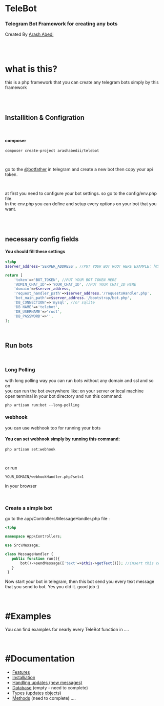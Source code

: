 # TeleBot
### Telegram Bot Framework for creating any bots 

Created By [Arash Abedi](https://arashabedi.com)

<br/>
<br/>

# what is this?
this is a php framework that you can create any telegram bots simply by this framework

<br/>
<br/>

## Installition & Configration
<br>

#### composer
```
composer create-project arashabedii/telebot
```
<br/>

go to the [@botfather](https://t.me/botfather) in telegram and create a new bot
then copy your api token.

<br/>

at first you need to configure your bot settings. so go to the config/env.php file.</br>
In the env.php you can define and setup every options on your bot that you want.

<br/>
<br/>

## necessary config fields
#### You should fill these settings
```PHP
<?php
$server_address='SERVER_ADDRESS'; //PUT YOUR BOT ROOT HERE EXAMPLE: http://185.250.01.90:8000/mybotDirectory

return [
    'token'=>'BOT_TOKEN', //PUT YOUR BOT TOKEN HERE
    'ADMIN_CHAT_ID'=>'YOUR_CHAT_ID', //PUT YOUR CHAT_ID HERE
    'domain'=>$server_address,
    'request_handler_path'=>$server_address.'/requestsHandler.php',
    'bot_main_path'=>$server_address.'/bootstrap/bot.php',
    'DB_CONNECTION'=>'mysql', //or sqlite
    'DB_NAME'=>'telebot',
    'DB_USERNAME'=>'root',
    'DB_PASSWORD'=>'',
];

```
<br/>

## Run bots

<br>

### Long Polling
with long polling way you can run bots without any domain and ssl and so on <br>
you can run the bot everywhere like: on your server or local machine
<br>
open terminal in your bot directory and run this command:
```
php artisan run:bot --long-polling

```

### webhook
you can use webhook too for running your bots

#### You can set webhook simply by running this command: <br/>
```
php artisan set:webhook

```
<br>

or run

``` 
YOUR_DOMAIN/webhookHandler.php?set=1

```

in your browser

<br/>


### Create a simple bot

go to the app/Controllers/MessageHandler.php file :

```php
<?php

namespace App\Controllers;

use Src\Message;

class MessageHandler {
   public function run(){
       bot()->sendMessage(['text'=>$this->getText()]); //insert this code
   }
 }

```

Now start your bot in telegram, then this bot send you every text message that you send to bot. Yes you did it. good job :)

<br>

# #Examples 

You can find examples for nearly every TeleBot function in
....


<br/>

# #Documentation

* [Features](v1/features.md)
* [Installiation](v1/installiation.md)
* [Handling updates (new messages)](v1/updates.md)
* [Database](v1/database.md) (empty - need to complete)
* [Types (updates objects)](v1/types.md)
* [Methods](v1/methods.md) (need to complete)
....
